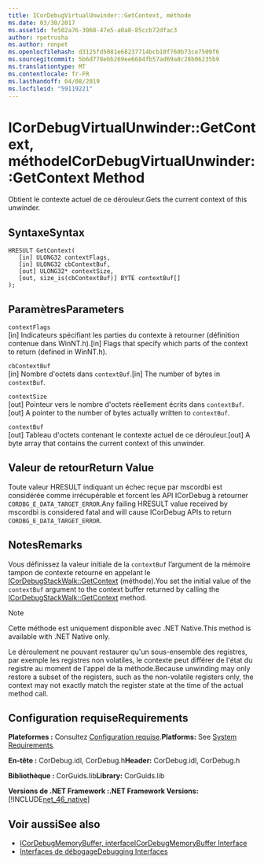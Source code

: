 ```yaml
---
title: ICorDebugVirtualUnwinder::GetContext, méthode
ms.date: 03/30/2017
ms.assetid: fe502a76-3068-47e5-a0a0-85ccb72dfac3
author: rpetrusha
ms.author: ronpet
ms.openlocfilehash: d3125fd5081e68237714bcb10f760b73ce7509f6
ms.sourcegitcommit: 5b6d778ebb269ee6684fb57ad69a8c28b06235b9
ms.translationtype: MT
ms.contentlocale: fr-FR
ms.lasthandoff: 04/08/2019
ms.locfileid: "59119221"
---
```

# <a name="icordebugvirtualunwindergetcontext-method"></a><span data-ttu-id="4bd9d-102">ICorDebugVirtualUnwinder::GetContext, méthode</span><span class="sxs-lookup"><span data-stu-id="4bd9d-102">ICorDebugVirtualUnwinder::GetContext Method</span></span>
<span data-ttu-id="4bd9d-103">Obtient le contexte actuel de ce dérouleur.</span><span class="sxs-lookup"><span data-stu-id="4bd9d-103">Gets the current context of this unwinder.</span></span>  
  
## <a name="syntax"></a><span data-ttu-id="4bd9d-104">Syntaxe</span><span class="sxs-lookup"><span data-stu-id="4bd9d-104">Syntax</span></span>  
  
```  
HRESULT GetContext(  
   [in] ULONG32 contextFlags,  
   [in] ULONG32 cbContextBuf,  
   [out] ULONG32* contextSize,  
   [out, size_is(cbContextBuf)] BYTE contextBuf[]  
);  
```  
  
## <a name="parameters"></a><span data-ttu-id="4bd9d-105">Paramètres</span><span class="sxs-lookup"><span data-stu-id="4bd9d-105">Parameters</span></span>  
 `contextFlags`  
 <span data-ttu-id="4bd9d-106">[in] Indicateurs spécifiant les parties du contexte à retourner (définition contenue dans WinNT.h).</span><span class="sxs-lookup"><span data-stu-id="4bd9d-106">[in] Flags that specify which parts of the context to return (defined in WinNT.h).</span></span>  
  
 `cbContextBuf`  
 <span data-ttu-id="4bd9d-107">[in] Nombre d'octets dans `contextBuf`.</span><span class="sxs-lookup"><span data-stu-id="4bd9d-107">[in] The number of bytes in `contextBuf`.</span></span>  
  
 `contextSize`  
 <span data-ttu-id="4bd9d-108">[out] Pointeur vers le nombre d'octets réellement écrits dans `contextBuf`.</span><span class="sxs-lookup"><span data-stu-id="4bd9d-108">[out] A pointer to the number of bytes actually written to `contextBuf`.</span></span>  
  
 `contextBuf`  
 <span data-ttu-id="4bd9d-109">[out] Tableau d'octets contenant le contexte actuel de ce dérouleur.</span><span class="sxs-lookup"><span data-stu-id="4bd9d-109">[out] A byte array that contains the current context of this unwinder.</span></span>  
  
## <a name="return-value"></a><span data-ttu-id="4bd9d-110">Valeur de retour</span><span class="sxs-lookup"><span data-stu-id="4bd9d-110">Return Value</span></span>  
 <span data-ttu-id="4bd9d-111">Toute valeur HRESULT indiquant un échec reçue par mscordbi est considérée comme irrécupérable et forcent les API ICorDebug à retourner `CORDBG_E_DATA_TARGET_ERROR`.</span><span class="sxs-lookup"><span data-stu-id="4bd9d-111">Any failing HRESULT value received by mscordbi is considered fatal and will cause ICorDebug APIs to return `CORDBG_E_DATA_TARGET_ERROR`.</span></span>  
  
## <a name="remarks"></a><span data-ttu-id="4bd9d-112">Notes</span><span class="sxs-lookup"><span data-stu-id="4bd9d-112">Remarks</span></span>  
 <span data-ttu-id="4bd9d-113">Vous définissez la valeur initiale de la `contextBuf` l’argument de la mémoire tampon de contexte retourné en appelant le [ICorDebugStackWalk::GetContext](../../../../docs/framework/unmanaged-api/debugging/icordebugstackwalk-getcontext-method.md) (méthode).</span><span class="sxs-lookup"><span data-stu-id="4bd9d-113">You set the initial value of the `contextBuf` argument to the context buffer returned by calling the [ICorDebugStackWalk::GetContext](../../../../docs/framework/unmanaged-api/debugging/icordebugstackwalk-getcontext-method.md) method.</span></span>  
  
> [!NOTE]
>  <span data-ttu-id="4bd9d-114">Cette méthode est uniquement disponible avec .NET Native.</span><span class="sxs-lookup"><span data-stu-id="4bd9d-114">This method is available with .NET Native only.</span></span>  
  
 <span data-ttu-id="4bd9d-115">Le déroulement ne pouvant restaurer qu'un sous-ensemble des registres, par exemple les registres non volatiles, le contexte peut différer de l'état du registre au moment de l'appel de la méthode.</span><span class="sxs-lookup"><span data-stu-id="4bd9d-115">Because unwinding may only restore a subset of the registers, such as the non-volatile registers only, the context may not exactly match the register state at the time of the actual method call.</span></span>  
  
## <a name="requirements"></a><span data-ttu-id="4bd9d-116">Configuration requise</span><span class="sxs-lookup"><span data-stu-id="4bd9d-116">Requirements</span></span>  
 <span data-ttu-id="4bd9d-117">**Plateformes :** Consultez [Configuration requise](../../../../docs/framework/get-started/system-requirements.md).</span><span class="sxs-lookup"><span data-stu-id="4bd9d-117">**Platforms:** See [System Requirements](../../../../docs/framework/get-started/system-requirements.md).</span></span>  
  
 <span data-ttu-id="4bd9d-118">**En-tête :** CorDebug.idl, CorDebug.h</span><span class="sxs-lookup"><span data-stu-id="4bd9d-118">**Header:** CorDebug.idl, CorDebug.h</span></span>  
  
 <span data-ttu-id="4bd9d-119">**Bibliothèque :** CorGuids.lib</span><span class="sxs-lookup"><span data-stu-id="4bd9d-119">**Library:** CorGuids.lib</span></span>  
  
 **<span data-ttu-id="4bd9d-120">Versions de .NET Framework :</span><span class="sxs-lookup"><span data-stu-id="4bd9d-120">.NET Framework Versions:</span></span>** [!INCLUDE[net_46_native](../../../../includes/net-46-native-md.md)]  
  
## <a name="see-also"></a><span data-ttu-id="4bd9d-121">Voir aussi</span><span class="sxs-lookup"><span data-stu-id="4bd9d-121">See also</span></span>

- [<span data-ttu-id="4bd9d-122">ICorDebugMemoryBuffer, interface</span><span class="sxs-lookup"><span data-stu-id="4bd9d-122">ICorDebugMemoryBuffer Interface</span></span>](../../../../docs/framework/unmanaged-api/debugging/icordebugmemorybuffer-interface.md)
- [<span data-ttu-id="4bd9d-123">Interfaces de débogage</span><span class="sxs-lookup"><span data-stu-id="4bd9d-123">Debugging Interfaces</span></span>](../../../../docs/framework/unmanaged-api/debugging/debugging-interfaces.md)

